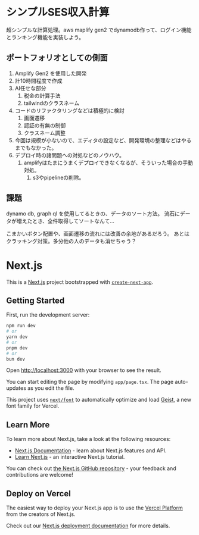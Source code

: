# シンプルSES収入計算

超シンプルな計算処理。aws maplify gen2 でdynamodb作って、ログイン機能とランキング機能を実装しよう。

## ポートフォリオとしての側面

1. Amplify Gen2 を使用した開発
2. 計10時間程度で作成
3. AI任せな部分
   1. 税金の計算手法
   2. tailwindのクラスネーム
4. コードのリファクタリングなどは積極的に検討
   1. 画面遷移
   2. 認証の有無の制御
   3. クラスネーム調整
5. 今回は規模が小ないので、エディタの設定など、開発環境の整理などはやるまでもなかった。
6. デプロイ時の諸問題への対処などのノウハウ。
   1. amplifyはたまにうまくデプロイできなくなるが、そういった場合の手動対処。
      1. s3やpipelineの削除。

## 課題

dynamo db, graph ql を使用してるときの、データのソート方法。
流石にデータが増えたとき、全件取得してソートなんて…

こまかいボタン配置や、画面遷移の流れには改善の余地があるだろう。
あとはクラッキング対策。多分他の人のデータも消せちゃう？

# Next.js

This is a [Next.js](https://nextjs.org) project bootstrapped with [`create-next-app`](https://nextjs.org/docs/app/api-reference/cli/create-next-app).

## Getting Started

First, run the development server:

```bash
npm run dev
# or
yarn dev
# or
pnpm dev
# or
bun dev
```

Open [http://localhost:3000](http://localhost:3000) with your browser to see the result.

You can start editing the page by modifying `app/page.tsx`. The page auto-updates as you edit the file.

This project uses [`next/font`](https://nextjs.org/docs/app/building-your-application/optimizing/fonts) to automatically optimize and load [Geist](https://vercel.com/font), a new font family for Vercel.

## Learn More

To learn more about Next.js, take a look at the following resources:

- [Next.js Documentation](https://nextjs.org/docs) - learn about Next.js features and API.
- [Learn Next.js](https://nextjs.org/learn) - an interactive Next.js tutorial.

You can check out [the Next.js GitHub repository](https://github.com/vercel/next.js) - your feedback and contributions are welcome!

## Deploy on Vercel

The easiest way to deploy your Next.js app is to use the [Vercel Platform](https://vercel.com/new?utm_medium=default-template&filter=next.js&utm_source=create-next-app&utm_campaign=create-next-app-readme) from the creators of Next.js.

Check out our [Next.js deployment documentation](https://nextjs.org/docs/app/building-your-application/deploying) for more details.
